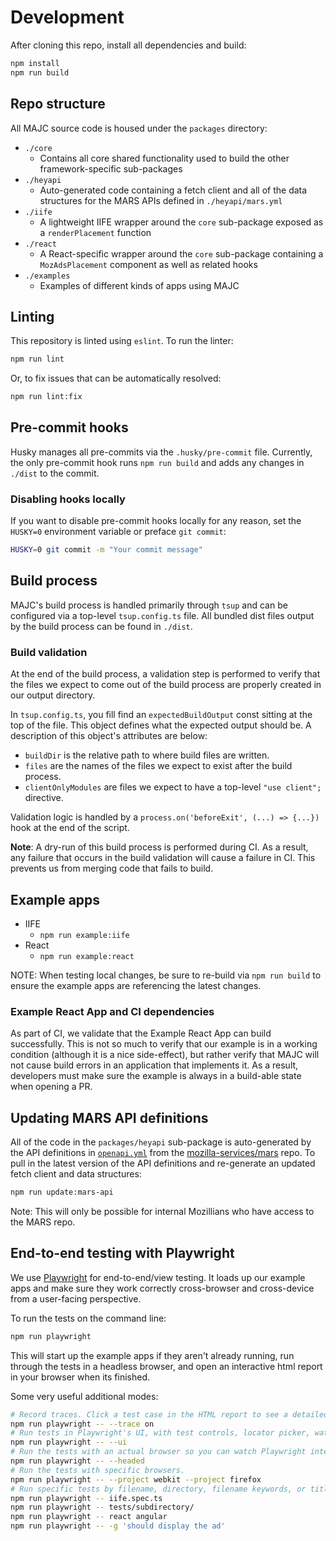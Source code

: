 # Development

After cloning this repo, install all dependencies and build:

```sh
npm install
npm run build
```

## Repo structure

All MAJC source code is housed under the `packages` directory:

- `./core`
  - Contains all core shared functionality used to build the other framework-specific sub-packages
- `./heyapi`
  - Auto-generated code containing a fetch client and all of the data structures for the MARS APIs defined in `./heyapi/mars.yml`
- `./iife`
  - A lightweight IIFE wrapper around the `core` sub-package exposed as a `renderPlacement` function
- `./react`
  - A React-specific wrapper around the `core` sub-package containing a `MozAdsPlacement` component as well as related hooks
- `./examples`
  - Examples of different kinds of apps using MAJC


## Linting

This repository is linted using `eslint`. To run the linter:

```sh
npm run lint
```

Or, to fix issues that can be automatically resolved:

```sh
npm run lint:fix
```

## Pre-commit hooks

Husky manages all pre-commits via the `.husky/pre-commit` file. Currently, the only pre-commit hook runs `npm run build` and adds any changes in `./dist` to the commit.

### Disabling hooks locally

If you want to disable pre-commit hooks locally for any reason, set the `HUSKY=0` environment variable or preface `git commit`:

```sh
HUSKY=0 git commit -m "Your commit message"
```

## Build process

MAJC's build process is handled primarily through `tsup` and can be configured via a top-level `tsup.config.ts` file. All bundled dist files output by the build process can be found in `./dist`.

### Build validation

At the end of the build process, a validation step is performed to verify that the files we expect to come out of the build process are properly created in our output directory.

In `tsup.config.ts`, you fill find an `expectedBuildOutput` const sitting at the top of the file. This object defines what the expected output should be. A description of this object's attributes are below:

  - `buildDir` is the relative path to where build files are written.
  - `files` are the names of the files we expect to exist after the build process.
  - `clientOnlyModules` are files we expect to have a top-level `"use client";` directive.

Validation logic is handled by a `process.on('beforeExit', (...) => {...})` hook at the end of the script.

**Note**: A dry-run of this build process is performed during CI. As a result, any failure that occurs in the build validation will cause a failure in CI. This prevents us from merging code that fails to build.

## Example apps

- IIFE
  - `npm run example:iife`
- React
  - `npm run example:react`

NOTE: When testing local changes, be sure to re-build via `npm run build` to ensure the example apps are referencing the latest changes.

### Example React App and CI dependencies

As part of CI, we validate that the Example React App can build successfully. This is not so much to verify that our example is in a working condition (although it is a nice side-effect), but rather verify that MAJC will not cause build errors in an application that implements it. As a result, developers must make sure the example is always in a build-able state when opening a PR.

## Updating MARS API definitions

All of the code in the `packages/heyapi` sub-package is auto-generated by the API definitions in [`openapi.yml`](https://github.com/mozilla-services/mars/blob/main/openapi/openapi.yml) from the [mozilla-services/mars](https://github.com/mozilla-services/mars) repo. To pull in the latest version of the API definitions and re-generate an updated fetch client and data structures:

```sh
npm run update:mars-api
```

Note: This will only be possible for internal Mozillians who have access to the MARS repo.

## End-to-end testing with Playwright

We use [Playwright](https://playwright.dev/) for end-to-end/view testing. It loads up our example
apps and make sure they work correctly cross-browser and cross-device from a user-facing perspective.

To run the tests on the command line:

```sh
npm run playwright
```

This will start up the example apps if they aren't already running, run through the tests in a headless
browser, and open an interactive html report in your browser when its finished.

Some very useful additional modes:

```sh
# Record traces. Click a test case in the HTML report to see a detailed trace, with playback timeline and UI screenshots.
npm run playwright -- --trace on
# Run tests in Playwright's UI, with test controls, locator picker, watch mode, and more.
npm run playwright -- --ui
# Run the tests with an actual browser so you can watch Playwright interact with the page.
npm run playwright -- --headed
# Run the tests with specific browsers.
npm run playwright -- --project webkit --project firefox
# Run specific tests by filename, directory, filename keywords, or title.
npm run playwright -- iife.spec.ts
npm run playwright -- tests/subdirectory/
npm run playwright -- react angular
npm run playwright -- -g 'should display the ad'
```
